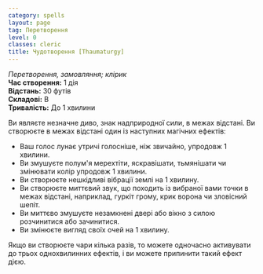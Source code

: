 ```yaml
---
category: spells
layout: page
tag: Перетворення
level: 0
classes: cleric
title: Чудотворення [Thaumaturgy]
---
```


_Перетворення, замовляння; клірик_    
**Час створення:** 1 дія    
**Відстань:** 30 футів    
**Складові:** В    
**Тривалість:** До 1 хвилини    

Ви являєте незначне диво, знак надприродної сили, в межах відстані. Ви створюєте в межах відстані один із наступних магічних ефектів:
* Ваш голос лунає утричі голосніше, ніж звичайно, упродовж 1 хвилини.
* Ви змушуєте полум'я мерехтіти, яскравішати, тьмянішати чи змінювати колір упродовж 1 хвилини.
* Ви створюєте нешкідливі вібрації землі на 1 хвилину.
* Ви створюєте миттєвий звук, що походить із вибраної вами точки в межах відстані, наприклад, гуркіт грому, крик ворона чи зловісний шепіт.
* Ви миттєво змушуєте незамкнені двері або вікно з силою розчинитися або зачинитися.
* Ви змінюєте вигляд своїх очей на 1 хвилину.  

Якщо ви створюєте чари кілька разів, то можете одночасно активувати до трьох однохвилинних ефектів, і ви можете припинити такий ефект дією. 
